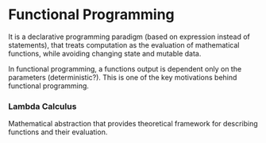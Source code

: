 # Functional Programming
It is a declarative programming paradigm (based on expression instead of statements), that treats computation as the evaluation of mathematical functions, while avoiding changing state and mutable data.

In functional programming, a functions output is dependent only on the parameters (deterministic?). This is one of the key motivations behind functional programming.

### Lambda Calculus
Mathematical abstraction that provides theoretical framework for describing functions and their evaluation. 
